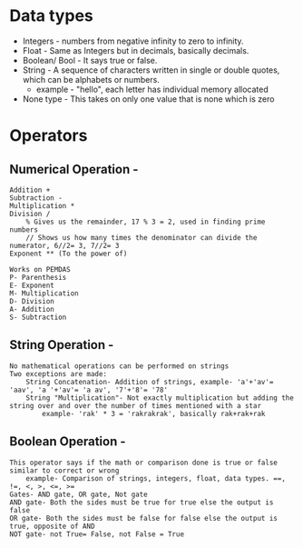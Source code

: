 # Data types

- Integers - numbers from negative infinity to zero to infinity.
- Float - Same as Integers but in decimals, basically decimals.
- Boolean/ Bool - It says true or false.
- String - A sequence of characters written in single or double quotes, which can be alphabets or numbers.
    - example - "hello", each letter has individual memory allocated
- None type - This takes on only one value that is none which is zero 


# Operators

## Numerical Operation - 
    Addition +
    Subtraction - 
    Multiplication * 
    Division / 
        % Gives us the remainder, 17 % 3 = 2, used in finding prime numbers
        // Shows us how many times the denominator can divide the numerator, 6//2= 3, 7//2= 3
    Exponent ** (To the power of) 

    Works on PEMDAS
    P- Parenthesis
    E- Exponent
    M- Multiplication
    D- Division
    A- Addition
    S- Subtraction
    
## String Operation -
    No mathematical operations can be performed on strings
    Two exceptions are made:
        String Concatenation- Addition of strings, example- 'a'+'av'= 'aav', 'a '+'av'= 'a av', '7'+'8'= '78'
        String "Multiplication"- Not exactly multiplication but adding the string over and over the number of times mentioned with a star
            example- 'rak' * 3 = 'rakrakrak', basically rak+rak+rak

## Boolean Operation -
    This operator says if the math or comparison done is true or false similar to correct or wrong
        example- Comparison of strings, integers, float, data types. ==, !=, <, >, <=, >=
    Gates- AND gate, OR gate, Not gate
    AND gate- Both the sides must be true for true else the output is false
    OR gate- Both the sides must be false for false else the output is true, opposite of AND
    NOT gate- not True= False, not False = True 
